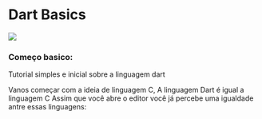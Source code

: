 # Dart Basics

<div>
  <img src="https://img.shields.io/badge/Dart-203759?style=for-the-badge&logo=dart&logoColor=EEF37B"/>
</div>

### Começo basico:
Tutorial simples e inicial sobre a linguagem dart

Vanos começar com a ideia de linguagem C, A linguagem Dart é igual a linguagem C
Assim que você abre o editor você já percebe uma igualdade antre essas linguagens:
